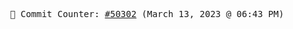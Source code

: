 <p align="center">
    <samp>
        📮 Commit Counter: <a href="https://github.com/Javascript-void0/Javascript-void0/commits/main">#50302</a> (March 13, 2023 @ 06:43 PM)
    </samp>
</p>